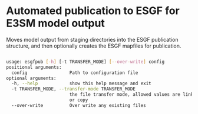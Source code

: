 # Automated publication to ESGF for E3SM model output

Moves model output from staging directories into the ESGF publication structure, and then optionally creates the ESGF mapfiles for publication.

```bash

usage: esgfpub [-h] [-t TRANSFER_MODE] [--over-write] config
positional arguments:
  config                Path to configuration file
optional arguments:
  -h, --help            show this help message and exit
  -t TRANSFER_MODE, --transfer-mode TRANSFER_MODE
                        the file transfer mode, allowed values are link, move,
                        or copy
  --over-write          Over write any existing files

```